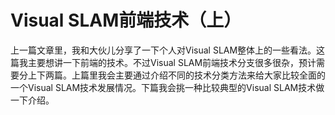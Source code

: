 # Visual SLAM前端技术（上）

上一篇文章里，我和大伙儿分享了一下个人对Visual SLAM整体上的一些看法。这篇我主要想讲一下前端的技术。不过Visual SLAM前端技术分支很多很杂，预计需要分上下两篇。上篇里我会主要通过介绍不同的技术分类方法来给大家比较全面的一个Visual SLAM技术发展情况。下篇我会挑一种比较典型的Visual SLAM技术做一下介绍。

